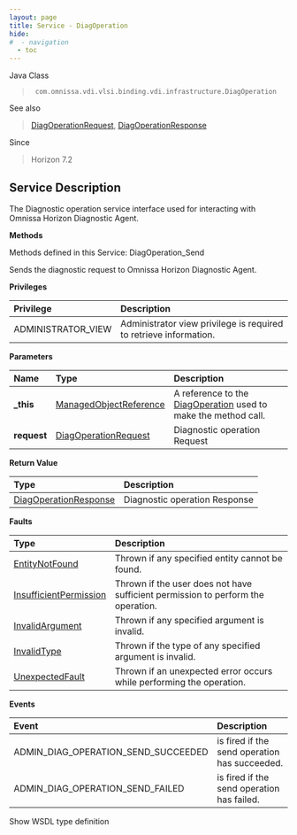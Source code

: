```yaml
---
layout: page
title: Service - DiagOperation
hide:
#  - navigation
  - toc
---
```








Java Class
> ` com.omnissa.vdi.vlsi.binding.vdi.infrastructure.DiagOperation`

See also
> [DiagOperationRequest](vdi.infrastructure.DiagOperation.DiagOpRequest.md), [DiagOperationResponse](vdi.infrastructure.DiagOperation.DiagOpResponse.md)

Since
> Horizon 7.2





## Service Description

The Diagnostic operation service interface used for interacting with Omnissa Horizon Diagnostic Agent.

**Methods**

Methods defined in this Service:
DiagOperation_Send




Sends the diagnostic request to Omnissa Horizon Diagnostic Agent.

**Privileges**

Privilege | Description
:---|:---
ADMINISTRATOR_VIEW|  Administrator view privilege is required to retrieve information.



**Parameters**

 Name | Type | Description
:---|:---|:---
**_this**| [ManagedObjectReference](vmodl.ManagedObjectReference.md)|  A reference to the [DiagOperation](vdi.infrastructure.DiagOperation.md) used to make the method call.
**request**| [DiagOperationRequest](vdi.infrastructure.DiagOperation.DiagOpRequest.md)|  Diagnostic operation Request




**Return Value**

Type | Description
:---|:---
[DiagOperationResponse](vdi.infrastructure.DiagOperation.DiagOpResponse.md)| Diagnostic operation Response



**Faults**

Type | Description
:---|:---
[EntityNotFound](vdi.fault.EntityNotFound.md)| Thrown if any specified entity cannot be found.
[InsufficientPermission](vdi.fault.InsufficientPermission.md)| Thrown if the user does not have sufficient permission to perform the operation.
[InvalidArgument](vdi.fault.InvalidArgument.md)| Thrown if any specified argument is invalid.
[InvalidType](vdi.fault.InvalidType.md)| Thrown if the type of any specified argument is invalid.
[UnexpectedFault](vdi.fault.UnexpectedFault.md)| Thrown if an unexpected error occurs while performing the operation.



**Events**

Event | Description
:---|:---
ADMIN_DIAG_OPERATION_SEND_SUCCEEDED|  is fired if the send operation has succeeded.
ADMIN_DIAG_OPERATION_SEND_FAILED|  is fired if the send operation has failed.

Show WSDL type definition












 
